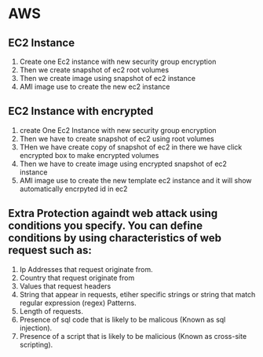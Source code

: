# AWS

## EC2 Instance

1. Create one Ec2 instance with new security group encryption
2. Then we create snapshot of ec2 root volumes 
3. Then we create image using snapshot of ec2 instance 
4. AMI image use to create the new ec2 instance 

## EC2 Instance with encrypted

1. create One Ec2 Instance with new security group encryption
2. Then we have to create snapshot of ec2 using root volumes
3. THen we have create copy of snapshot of ec2 in there we have click encrypted box to make encrypted volumes
4. Then we have to create image using encrypted snapshot of ec2 instance 
5. AMI image use to create the new template ec2 instance and it will show automatically encrpyted id in ec2 


## Extra Protection againdt web attack using conditions you specify. You can define conditions by using characteristics of web request such as:

1) Ip Addresses that request originate from.
2) Country that request originate from
3) Values that request headers
4) String that appear in requests, etiher specific strings or string that match regular expression (regex) Patterns.
5) Length of requests.
6) Presence of sql code that is likely to be malicous (Known as sql injection).
7) Presence of a script that is likely to be malicious (Known as cross-site scripting).
